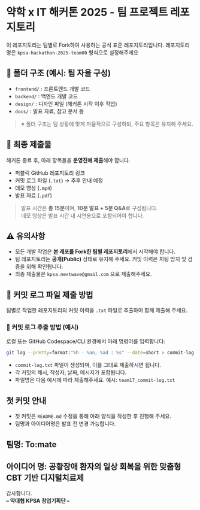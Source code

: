 # 약학 x IT 해커톤 2025 - 팀 프로젝트 레포지토리

이 레포지토리는 팀별로 Fork하여 사용하는 공식 표준 레포지토리입니다.
레포지토리 명은 `kpsa-hackathon-2025-team00` 형식으로 설정해주세요


## 📁 폴더 구조 (예시: 팀 자율 구성)

- `frontend/` : 프론트엔드 개발 코드  
- `backend/` : 백엔드 개발 코드  
- `design/` : 디자인 파일 (해커톤 시작 이후 작업)  
- `docs/` : 발표 자료, 참고 문서 등  

> ※ 폴더 구조는 팀 상황에 맞게 자율적으로 구성하되, 주요 항목은 유지해 주세요.



## 📝 최종 제출물

해커톤 종료 후, 아래 항목들을 **운영진에 제출**해야 합니다.

- 퍼블릭 GitHub 레포지토리 링크  
- 커밋 로그 파일 (`.txt`) → 추후 안내 예정  
- 데모 영상 (`.mp4`)  
- 발표 자료 (`.pdf`)

> 발표 시간은 **총 15분**이며, **10분 발표 + 5분 Q&A**로 구성됩니다.  
> 데모 영상은 발표 시간 내 시연용으로 포함되어야 합니다.



## ⚠️ 유의사항

- 모든 개발 작업은 **본 레포를 Fork한 팀별 레포지토리**에서 시작해야 합니다.  
- 팀 레포지토리는 **공개(Public)** 상태로 유지해 주세요. 커밋 이력은 치팅 방지 및 검증을 위해 확인됩니다.  
- 최종 제출물은 ```kpsa.nextwave@gmail.com``` 으로 제출해주세요.



## 📄 커밋 로그 파일 제출 방법

팀별로 작업한 레포지토리의 커밋 이력을 `.txt` 파일로 추출하여 함께 제출해 주세요.

### 🔧 커밋 로그 추출 방법 (예시)

로컬 또는 GitHub Codespace/CLI 환경에서 아래 명령어를 입력합니다:

```bash
git log --pretty=format:"%h - %an, %ad : %s" --date=short > commit-log.txt
```

- `commit-log.txt` 파일이 생성되며, 이를 그대로 제출하시면 됩니다.
- 각 커밋의 해시, 작성자, 날짜, 메시지가 포함됩니다.
- 파일명은 다음 예시에 따라 제출해주세요.
예시: `team17_commit-log.txt`

## 첫 커밋 안내
- 첫 커밋은 `README.md` 수정을 통해 아래 양식을 작성한 후 진행해 주세요.
- 팀명과 아이디어명은 발표 전 변경 가능합니다.

## 팀명: To:mate

## 아이디어 명: 공황장애 환자의 일상 회복을 위한 맞춤형 CBT 기반 디지털치료제




감사합니다.  
**– 약대협 KPSA 창업기획단 –**
